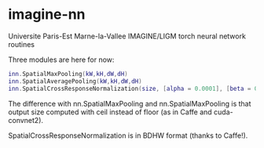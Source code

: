 imagine-nn
==========

Universite Paris-Est Marne-la-Vallee IMAGINE/LIGM torch neural network routines

Three modules are here for now:

```lua
inn.SpatialMaxPooling(kW,kH,dW,dH)
inn.SpatialAveragePooling(kW,kH,dW,dH)
inn.SpatialCrossResponseNormalization(size, [alpha = 0.0001], [beta = 0.75], [k = 1])
```

The difference with nn.SpatialMaxPooling and nn.SpatialMaxPooling is that output size computed with ceil instead of floor (as in Caffe and cuda-convnet2).

SpatialCrossResponseNormalization is in BDHW format (thanks to Caffe!).
